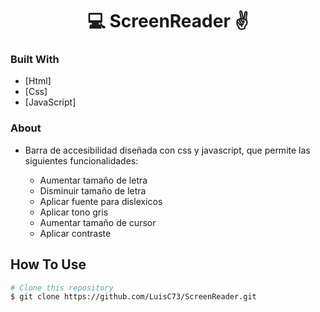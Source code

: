 
<h1 align="center">💻 ScreenReader ✌</h1>

### Built With

- [Html]
- [Css]
- [JavaScript]

### About

- Barra de accesibilidad diseñada con css y javascript, que permite las siguientes funcionalidades:

    * Aumentar tamaño de letra <br>
    * Disminuir tamaño de letra <br>
    * Aplicar fuente para dislexicos <br>
    * Aplicar tono gris <br>
    * Aumentar tamaño de cursor <br>
    * Aplicar contraste <br>


## How To Use

```bash
# Clone this repository
$ git clone https://github.com/LuisC73/ScreenReader.git

```

